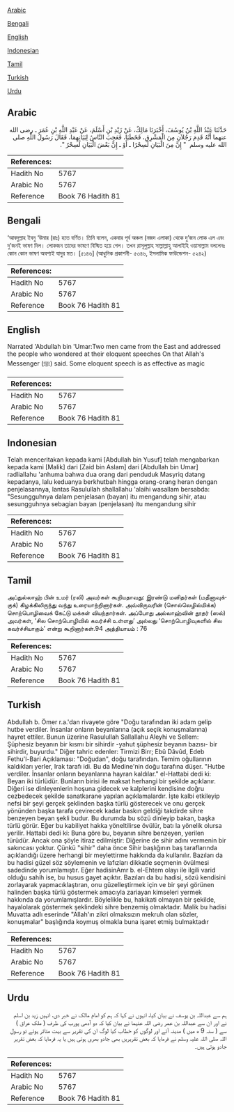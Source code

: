 [Arabic](#arabic)

[Bengali](#bengali)

[English](#english)

[Indonesian](#indonesian)

[Tamil](#tamil)

[Turkish](#turkish)

[Urdu](#urdu)

## Arabic


<div dir="rtl" lang="ar" style={{fontSize:'larger',backgroundColor:'#f8f9fa',padding:20}}>
حَدَّثَنَا عَبْدُ اللَّهِ بْنُ يُوسُفَ، أَخْبَرَنَا مَالِكٌ، عَنْ زَيْدِ بْنِ أَسْلَمَ، عَنْ عَبْدِ اللَّهِ بْنِ عُمَرَ ـ رضى الله عنهما أَنَّهُ قَدِمَ رَجُلاَنِ مِنَ الْمَشْرِقِ، فَخَطَبَا، فَعَجِبَ النَّاسُ لِبَيَانِهِمَا، فَقَالَ رَسُولُ اللَّهِ صلى الله عليه وسلم ‏ "‏ إِنَّ مِنَ الْبَيَانِ لَسِحْرًا ـ أَوْ ـ إِنَّ بَعْضَ الْبَيَانِ لَسِحْرٌ ‏"‏‏.‏
</div>
<div style={{backgroundColor:'#f8f9fa',padding:20, marginBottom: 10}}><table> <thead> <tr> <th>References:</th> <th></th> </tr> </thead> <tbody><tr><td>Hadith No</td><td>5767</td></tr><tr><td>Arabic No</td><td>5767</td></tr><tr><td>Reference</td><td>Book 76 Hadith 81</td></tr></tbody></table></div>

## Bengali


<div dir="ltr" lang="bn" style={{fontSize:'larger',backgroundColor:'#f8f9fa',padding:20}}>
‘আবদুল্লাহ ইবনু ‘উমার (রাঃ) হতে বর্ণিত। তিনি বলেন, একবার পূর্ব অঞ্চল (নজদ এলাকা) থেকে দু’জন লোক এল এবং দু’জনই ভাষণ দিল। লোকজন তাদের ভাষণে বিস্মিত হয়ে গেল। তখন রাসূলুল্লাহ সাল্লাল্লাহু আলাইহি ওয়াসাল্লাম বললেনঃ কোন কোন ভাষণ অবশ্যই যাদুর মত। [৫১৪৬] (আধুনিক প্রকাশনী- ৫৩৪৬, ইসলামিক ফাউন্ডেশন- ৫২৪২)
</div>
<div style={{backgroundColor:'#f8f9fa',padding:20, marginBottom: 10}}><table> <thead> <tr> <th>References:</th> <th></th> </tr> </thead> <tbody><tr><td>Hadith No</td><td>5767</td></tr><tr><td>Arabic No</td><td>5767</td></tr><tr><td>Reference</td><td>Book 76 Hadith 81</td></tr></tbody></table></div>

## English


<div dir="ltr" lang="en" style={{fontSize:'larger',backgroundColor:'#f8f9fa',padding:20}}>
Narrated 'Abdullah bin 'Umar:Two men came from the East and addressed the people who wondered at their eloquent speeches On that Allah's Messenger (ﷺ) said. Some eloquent speech is as effective as magic
</div>
<div style={{backgroundColor:'#f8f9fa',padding:20, marginBottom: 10}}><table> <thead> <tr> <th>References:</th> <th></th> </tr> </thead> <tbody><tr><td>Hadith No</td><td>5767</td></tr><tr><td>Arabic No</td><td>5767</td></tr><tr><td>Reference</td><td>Book 76 Hadith 81</td></tr></tbody></table></div>

## Indonesian


<div dir="ltr" lang="id" style={{fontSize:'larger',backgroundColor:'#f8f9fa',padding:20}}>
Telah menceritakan kepada kami [Abdullah bin Yusuf] telah mengabarkan kepada kami [Malik] dari [Zaid bin Aslam] dari [Abdullah bin Umar] radliallahu 'anhuma bahwa dua orang dari penduduk Masyriq datang kepadanya, lalu keduanya berkhutbah hingga orang-orang heran dengan penjelasannya, lantas Rasulullah shallallahu 'alaihi wasallam bersabda: "Sesungguhnya dalam penjelasan (bayan) itu mengandung sihir, atau sesungguhnya sebagian bayan (penjelasan) itu mengandung sihir
</div>
<div style={{backgroundColor:'#f8f9fa',padding:20, marginBottom: 10}}><table> <thead> <tr> <th>References:</th> <th></th> </tr> </thead> <tbody><tr><td>Hadith No</td><td>5767</td></tr><tr><td>Arabic No</td><td>5767</td></tr><tr><td>Reference</td><td>Book 76 Hadith 81</td></tr></tbody></table></div>

## Tamil


<div dir="ltr" lang="ta" style={{fontSize:'larger',backgroundColor:'#f8f9fa',padding:20}}>
அப்துல்லாஹ் பின் உமர் (ரலி) அவர்கள் கூறியதாவது: இரண்டு மனிதர்கள் (மதீனாவுக்குக்) கிழக்கிலிருந்து வந்து உரையாற்றினார்கள். அவ்விருவரின் (சொல்லெழில்மிக்க) சொற்பொழிவைக் கேட்டு மக்கள் வியந்தார்கள். அப்போது அல்லாஹ்வின் தூதர் (ஸல்) அவர்கள், ‘சில சொற்பொழிவில் கவர்ச்சி உள்ளது’ அல்லது ‘சொற்பொழிவுகளில் சில கவர்ச்சியாகும்’ என்று கூறினார்கள்.94 அத்தியாயம் : 76
</div>
<div style={{backgroundColor:'#f8f9fa',padding:20, marginBottom: 10}}><table> <thead> <tr> <th>References:</th> <th></th> </tr> </thead> <tbody><tr><td>Hadith No</td><td>5767</td></tr><tr><td>Arabic No</td><td>5767</td></tr><tr><td>Reference</td><td>Book 76 Hadith 81</td></tr></tbody></table></div>

## Turkish


<div dir="ltr" lang="tr" style={{fontSize:'larger',backgroundColor:'#f8f9fa',padding:20}}>
Abdullah b. Ömer r.a.'dan rivayete göre "Doğu tarafından iki adam gelip hutbe verdiler. İnsanlar onların beyanlarına (açık seçik konuşmalarına) hayret ettiler. Bunun üzerine Rasulullah Sallallahu Aleyhi ve Sellem: Şüphesiz beyanın bir kısmı bir sihirdir -yahut şüphesiz beyanın bazısı- bir sihirdir, buyurdu." Diğer tahric edenler: Tirmizi Birr; Ebû Dâvûd, Edeb Fethu'l-Bari Açıklaması: "Doğudan", doğu tarafından. Temim oğullarının kaldıkları yerler, Irak tarafı idi. Bu da Medine'nin doğu tarafına düşer. "Hutbe verdiler. İnsanlar onların beyanlarına hayran kaldılar." el-Hattabi dedi ki: Beyan iki türlüdür. Bunların birisi ile maksat herhangi bir şekilde açıklanır. Diğeri ise dinleyenlerin hoşuna gidecek ve kalplerini kendisine doğru cezbedecek şekilde sanatkarane yapılan açıklamalardır. İşte kalbi etkileyip nefsi bir şeyi gerçek şeklinden başka türlü gösterecek ve onu gerçek yönünden başka tarafa çevirecek kadar baskın geldiği takdirde sihre benzeyen beyan şekli budur. Bu durumda bu sözü dinleyip bakan, başka türlü görür. Eğer bu kabiliyet hakka yöneltilirse övülür, batı la yönelik olursa yerilir. Hattabi dedi ki: Buna göre bu, beyanın sihre benzeyen, yerilen türüdür. Ancak ona şöyle itiraz edilmiştir: Diğerine de sihir adını vermenin bir sakıncası yoktur. Çünkü "sihir" daha önce Sihir başlığının baş taraflarında açıklandığı üzere herhangi bir meylettirme hakkında da kullanılır. Bazıları da bu hadisi güzel söz söylemenin ve lafızları dikkatle seçmenin övülmesi sadedinde yorumlamıştır. Eğer hadisinAmr b. el-Ehtem olayı ile ilgili varid olduğu sahih ise, bu husus gayet açıktır. Bazıları da bu hadisi, sözü kendisini zorlayarak yapmacıklaştıran, onu güzelleştirmek için ve bir şeyi görünen halinden başka türlü göstermek amacıyla zariayan kimseleri yermek hakkında da yorumlamışlardır. Böylelikle bu, hakikati olmayan bir şekilde, hayalolarak göstermek şeklindeki sihre benzemiş olmaktadır. Malik bu hadisi Muvatta adlı eserinde "Allah'ın zikri olmaksızın mekruh olan sözler, konuşmalar" başlığında koymuş olmakla buna işaret etmiş bulmaktadır
</div>
<div style={{backgroundColor:'#f8f9fa',padding:20, marginBottom: 10}}><table> <thead> <tr> <th>References:</th> <th></th> </tr> </thead> <tbody><tr><td>Hadith No</td><td>5767</td></tr><tr><td>Arabic No</td><td>5767</td></tr><tr><td>Reference</td><td>Book 76 Hadith 81</td></tr></tbody></table></div>

## Urdu


<div dir="rtl" lang="ur" style={{fontSize:'larger',backgroundColor:'#f8f9fa',padding:20}}>
ہم سے عبداللہ بن یوسف نے بیان کیا، انہوں نے کہا کہ ہم کو امام مالک نے خبر دی، انہیں زید بن اسلم نے اور ان سے عبداللہ بن عمر رضی اللہ عنہما نے بیان کیا کہ دو آدمی پورب کی طرف ( ملک عراق ) سے ( سنہ 9 ھ میں ) مدینہ آئے اور لوگوں کو خطاب کیا لوگ ان کی تقریر سے بہت متاثر ہوئے تو رسول اللہ صلی اللہ علیہ وسلم نے فرمایا کہ بعض تقریریں بھی جادو بھری ہوتی ہیں یا یہ فرمایا کہ بعض تقریر جادو ہوتی ہیں۔
</div>
<div style={{backgroundColor:'#f8f9fa',padding:20, marginBottom: 10}}><table> <thead> <tr> <th>References:</th> <th></th> </tr> </thead> <tbody><tr><td>Hadith No</td><td>5767</td></tr><tr><td>Arabic No</td><td>5767</td></tr><tr><td>Reference</td><td>Book 76 Hadith 81</td></tr></tbody></table></div>